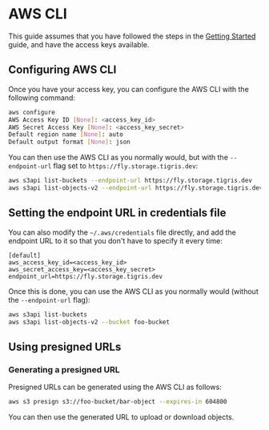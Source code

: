 # AWS CLI

This guide assumes that you have followed the steps in the
[Getting Started](/docs/get-started/index.md) guide, and have the access keys
available.

## Configuring AWS CLI

Once you have your access key, you can configure the AWS CLI with the following
command:

```bash
aws configure
AWS Access Key ID [None]: <access_key_id>
AWS Secret Access Key [None]: <access_key_secret>
Default region name [None]: auto
Default output format [None]: json
```

You can then use the AWS CLI as you normally would, but with the
`--endpoint-url` flag set to `https://fly.storage.tigris.dev`:

```bash
aws s3api list-buckets --endpoint-url https://fly.storage.tigris.dev
aws s3api list-objects-v2 --endpoint-url https://fly.storage.tigris.dev --bucket foo-bucket
```

## Setting the endpoint URL in credentials file

You can also modify the `~/.aws/credentials` file directly, and add the endpoint
URL to it so that you don't have to specify it every time:

```text
[default]
aws_access_key_id=<access_key_id>
aws_secret_access_key=<access_key_secret>
endpoint_url=https://fly.storage.tigris.dev
```

Once this is done, you can use the AWS CLI as you normally would (without the
`--endpoint-url` flag):

```bash
aws s3api list-buckets
aws s3api list-objects-v2 --bucket foo-bucket
```

## Using presigned URLs

### Generating a presigned URL

Presigned URLs can be generated using the AWS CLI as follows:

```bash
aws s3 presign s3://foo-bucket/bar-object --expires-in 604800
```

You can then use the generated URL to upload or download objects.
